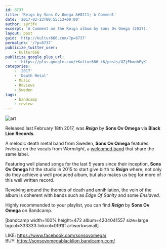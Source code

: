 ```yaml
---
id: 8737
title: 'Reign by Sons Ov Omega &#8211; A Comment'
date: '2017-02-23T00:55:13+00:00'
author: syr3fx
excerpt: 'A Comment on the Reign album by Sons Ov Omega (2017).'
layout: post
guid: 'http://kultur666.com/?p=8737'
permalink: '/?p=8737'
publicize_twitter_user:
    - kultur666
publicize_google_plus_url:
    - 'https://plus.google.com/+Kultur666-k6/posts/UZjPbmnhFyK'
categories:
    - '2017'
    - 'Death Metal'
    - Music
    - Reviews
    - Sweden
tags:
    - bandcamp
    - review
---
```


![art](http://localhost:8080/wp-content/uploads/2017/02/art.jpg?w=680)

Released last February 18th 2017, was ***Reign*** by **Sons Ov Omega** via **Black Lion Records**.

A melodic death metal band from Sweden, **Sons Ov Omega** features *Invictuz* on the vocals from *Wormlight*, a [welcomed band](http://kultur666.com/2016/12/03/bloodfields-by-wormlight-a-comment/) that share the same label.

Featuring well planed songs for the last 5 years since their inception, **Sons Ov Omega** hit the studio in 2015 to start give birth to ***Reign*** where, not only do they achieve a well produced album, but also makes us beg for more of this well written record.

Revolving around the themes of death and annihilation, the vein of the album is coherent with bands such as *Edge Of Sanity* and some *Enslaved*.

Highly recommended to your playlist, you can find ***Reign*** by **Sons Ov Omega** on Bandcamp.

\[bandcamp width=100% height=472 album=4204041557 size=large bgcol=333333 linkcol=0f91ff artwork=small\]

LIKE: <https://www.facebook.com/sonsovomega/>  
BUY: <https://sonsovomegablacklion.bandcamp.com/>